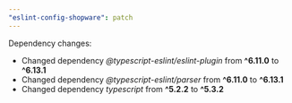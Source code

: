 ```yaml
---
"eslint-config-shopware": patch
---
```


Dependency changes:

- Changed dependency _@typescript-eslint/eslint-plugin_ from **^6.11.0** to **^6.13.1**
- Changed dependency _@typescript-eslint/parser_ from **^6.11.0** to **^6.13.1**
- Changed dependency _typescript_ from **^5.2.2** to **^5.3.2**
